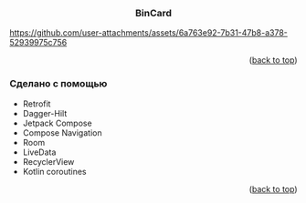 <a name="readme-top"></a>


<br />
<div align="center">

  <h3 align="center">BinCard</h3>

</div>











<!-- ABOUT THE PROJECT -->


https://github.com/user-attachments/assets/6a763e92-7b31-47b8-a378-52939975c756



<p align="right">(<a href="#readme-top">back to top</a>)</p>



### Сделано с помощью



* Retrofit
* Dagger-Hilt
* Jetpack Compose
* Compose Navigation
* Room
* LiveData
* RecyclerView
* Kotlin coroutines

<p align="right">(<a href="#readme-top">back to top</a>)</p>
